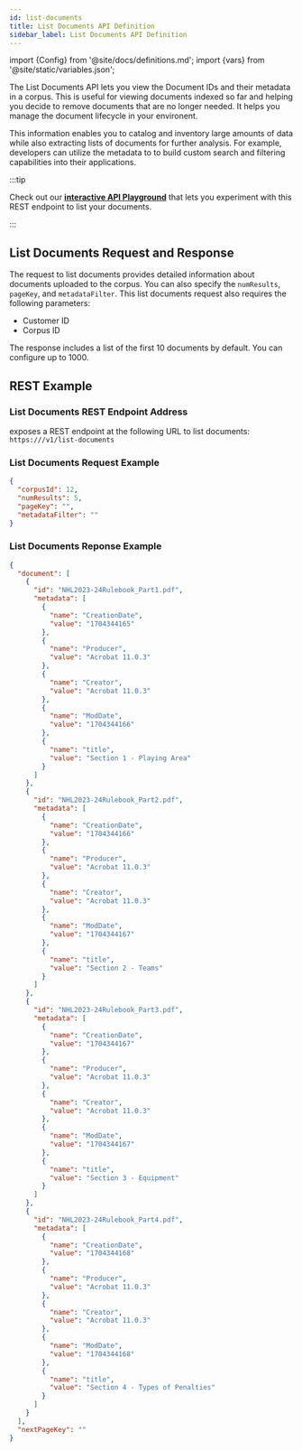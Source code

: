```yaml
---
id: list-documents
title: List Documents API Definition
sidebar_label: List Documents API Definition
---
```


import {Config} from '@site/docs/definitions.md';
import {vars} from '@site/static/variables.json';

The List Documents API lets you view the Document IDs and their metadata 
in a corpus. This is useful for viewing documents indexed so far and helping 
you decide to remove documents that are no longer needed. It helps you manage 
the document lifecycle in your environent.

This information enables you to catalog and inventory large amounts of data 
while also extracting lists of documents for further analysis. For example, 
developers can utilize the metadata to to build custom search and filtering 
capabilities into their applications.

:::tip

Check out our [**interactive API Playground**](/docs/rest-api/list-documents) that lets you experiment with this 
REST endpoint to list your documents.

:::

## List Documents Request and Response

The request to list documents provides detailed information about documents 
uploaded to the corpus. You can also specify the `numResults`, `pageKey`, and 
`metadataFilter`. This list documents request also requires the following 
parameters:

* Customer ID
* Corpus ID

The response includes a list of the first 10 documents by default. You can 
configure up to 1000.


## REST Example

### List Documents REST Endpoint Address

<Config v="names.product"/> exposes a REST endpoint at the following URL
to list documents:
<code>https://<Config v="domains.rest.admin"/>/v1/list-documents</code>

### List Documents Request Example

```json
{
  "corpusId": 12,
  "numResults": 5,
  "pageKey": "",
  "metadataFilter": ""
}
```

### List Documents Reponse Example

```json
{
  "document": [
    {
      "id": "NHL2023-24Rulebook_Part1.pdf",
      "metadata": [
        {
          "name": "CreationDate",
          "value": "1704344165"
        },
        {
          "name": "Producer",
          "value": "Acrobat 11.0.3"
        },
        {
          "name": "Creator",
          "value": "Acrobat 11.0.3"
        },
        {
          "name": "ModDate",
          "value": "1704344166"
        },
        {
          "name": "title",
          "value": "Section 1 - Playing Area"
        }
      ]
    },
    {
      "id": "NHL2023-24Rulebook_Part2.pdf",
      "metadata": [
        {
          "name": "CreationDate",
          "value": "1704344166"
        },
        {
          "name": "Producer",
          "value": "Acrobat 11.0.3"
        },
        {
          "name": "Creator",
          "value": "Acrobat 11.0.3"
        },
        {
          "name": "ModDate",
          "value": "1704344167"
        },
        {
          "name": "title",
          "value": "Section 2 - Teams"
        }
      ]
    },
    {
      "id": "NHL2023-24Rulebook_Part3.pdf",
      "metadata": [
        {
          "name": "CreationDate",
          "value": "1704344167"
        },
        {
          "name": "Producer",
          "value": "Acrobat 11.0.3"
        },
        {
          "name": "Creator",
          "value": "Acrobat 11.0.3"
        },
        {
          "name": "ModDate",
          "value": "1704344167"
        },
        {
          "name": "title",
          "value": "Section 3 - Equipment"
        }
      ]
    },
    {
      "id": "NHL2023-24Rulebook_Part4.pdf",
      "metadata": [
        {
          "name": "CreationDate",
          "value": "1704344168"
        },
        {
          "name": "Producer",
          "value": "Acrobat 11.0.3"
        },
        {
          "name": "Creator",
          "value": "Acrobat 11.0.3"
        },
        {
          "name": "ModDate",
          "value": "1704344168"
        },
        {
          "name": "title",
          "value": "Section 4 - Types of Penalties"
        }
      ]
    }
  ],
  "nextPageKey": ""
}
```